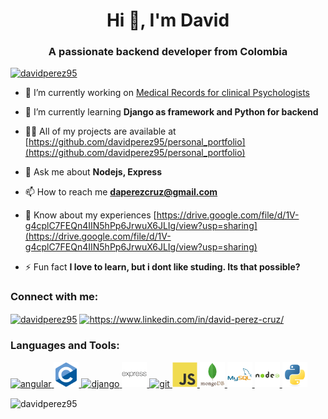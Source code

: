 <h1 align="center">Hi 👋, I'm David</h1>
<h3 align="center">A passionate backend developer from Colombia</h3>

<p align="left"> <a href="https://github.com/ryo-ma/github-profile-trophy"><img src="https://github-profile-trophy.vercel.app/?username=davidperez95" alt="davidperez95" /></a> </p>

- 🔭 I’m currently working on [Medical Records for clinical Psychologists](https://github.com/davidperez95/medical_records_psy)

- 🌱 I’m currently learning **Django as framework and Python for backend**

- 👨‍💻 All of my projects are available at [https://github.com/davidperez95/personal_portfolio](https://github.com/davidperez95/personal_portfolio)

- 💬 Ask me about **Nodejs, Express**

- 📫 How to reach me **daperezcruz@gmail.com**

- 📄 Know about my experiences [https://drive.google.com/file/d/1V-g4cplC7FEQn4IIN5hPp6JrwuX6JLIg/view?usp=sharing](https://drive.google.com/file/d/1V-g4cplC7FEQn4IIN5hPp6JrwuX6JLIg/view?usp=sharing)

- ⚡ Fun fact **I love to learn, but i dont like studing. Its that possible?**

<h3 align="left">Connect with me:</h3>
<p align="left">
<a href="https://twitter.com/davidperez95" target="blank"><img align="center" src="https://raw.githubusercontent.com/rahuldkjain/github-profile-readme-generator/master/src/images/icons/Social/twitter.svg" alt="davidperez95" height="30" width="40" /></a>
<a href="https://linkedin.com/in/https://www.linkedin.com/in/david-perez-cruz/" target="blank"><img align="center" src="https://raw.githubusercontent.com/rahuldkjain/github-profile-readme-generator/master/src/images/icons/Social/linked-in-alt.svg" alt="https://www.linkedin.com/in/david-perez-cruz/" height="30" width="40" /></a>
</p>

<h3 align="left">Languages and Tools:</h3>
<p align="left"> <a href="https://angular.io" target="_blank" rel="noreferrer"> <img src="https://angular.io/assets/images/logos/angular/angular.svg" alt="angular" width="40" height="40"/> </a> <a href="https://www.cprogramming.com/" target="_blank" rel="noreferrer"> <img src="https://raw.githubusercontent.com/devicons/devicon/master/icons/c/c-original.svg" alt="c" width="40" height="40"/> </a> <a href="https://www.djangoproject.com/" target="_blank" rel="noreferrer"> <img src="https://cdn.worldvectorlogo.com/logos/django.svg" alt="django" width="40" height="40"/> </a> <a href="https://expressjs.com" target="_blank" rel="noreferrer"> <img src="https://raw.githubusercontent.com/devicons/devicon/master/icons/express/express-original-wordmark.svg" alt="express" width="40" height="40"/> </a> <a href="https://git-scm.com/" target="_blank" rel="noreferrer"> <img src="https://www.vectorlogo.zone/logos/git-scm/git-scm-icon.svg" alt="git" width="40" height="40"/> </a> <a href="https://developer.mozilla.org/en-US/docs/Web/JavaScript" target="_blank" rel="noreferrer"> <img src="https://raw.githubusercontent.com/devicons/devicon/master/icons/javascript/javascript-original.svg" alt="javascript" width="40" height="40"/> </a> <a href="https://www.mongodb.com/" target="_blank" rel="noreferrer"> <img src="https://raw.githubusercontent.com/devicons/devicon/master/icons/mongodb/mongodb-original-wordmark.svg" alt="mongodb" width="40" height="40"/> </a> <a href="https://www.mysql.com/" target="_blank" rel="noreferrer"> <img src="https://raw.githubusercontent.com/devicons/devicon/master/icons/mysql/mysql-original-wordmark.svg" alt="mysql" width="40" height="40"/> </a> <a href="https://nodejs.org" target="_blank" rel="noreferrer"> <img src="https://raw.githubusercontent.com/devicons/devicon/master/icons/nodejs/nodejs-original-wordmark.svg" alt="nodejs" width="40" height="40"/> </a> <a href="https://www.python.org" target="_blank" rel="noreferrer"> <img src="https://raw.githubusercontent.com/devicons/devicon/master/icons/python/python-original.svg" alt="python" width="40" height="40"/> </a> </p>

<p><img align="center" src="https://github-readme-stats.vercel.app/api/top-langs?username=davidperez95&show_icons=true&locale=en&layout=compact" alt="davidperez95" /></p>
